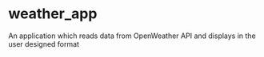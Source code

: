# weather_app

An application which reads data from OpenWeather API and displays in the user designed format

